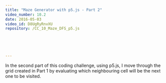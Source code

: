 ```yaml
---
title: "Maze Generator with p5.js - Part 2"
video_number: 10.2
date: 2016-05-03
video_id: D8UgRyRnvXU
repository: /CC_10_Maze_DFS_p5.js

  


  
---
```


In the second part of this coding challenge, using p5.js, I move through the grid created in Part 1 by evaluating which neighbouring cell will be the next one to be visited.

